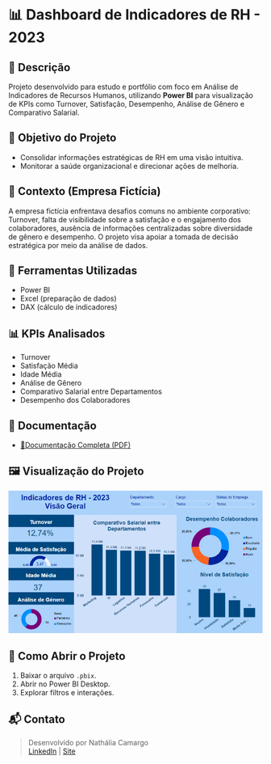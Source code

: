 # 📊 Dashboard de Indicadores de RH - 2023

## 📌 Descrição
Projeto desenvolvido para estudo e portfólio com foco em Análise de Indicadores de Recursos Humanos, utilizando **Power BI** para visualização de KPIs como Turnover, Satisfação, Desempenho, Análise de Gênero e Comparativo Salarial.

## 🎯 Objetivo do Projeto
- Consolidar informações estratégicas de RH em uma visão intuitiva.
- Monitorar a saúde organizacional e direcionar ações de melhoria.

## 🏢 Contexto (Empresa Fictícia)
A empresa fictícia enfrentava desafios comuns no ambiente corporativo: Turnover, falta de visibilidade sobre a satisfação e o engajamento dos colaboradores, ausência de informações centralizadas sobre diversidade de gênero e desempenho. O projeto visa apoiar a tomada de decisão estratégica por meio da análise de dados.

## 🧰 Ferramentas Utilizadas
- Power BI
- Excel (preparação de dados)
- DAX (cálculo de indicadores)

## 📊 KPIs Analisados
- Turnover
- Satisfação Média
- Idade Média
- Análise de Gênero
- Comparativo Salarial entre Departamentos
- Desempenho dos Colaboradores

## 📎 Documentação
- [📄Documentação Completa (PDF)](https://github.com/nathcamargo/dashboard-people-analytics-2023/blob/main/Documentacao-Dashboard-RH-2023.pdf)

## 🖼️ Visualização do Projeto
![Dashboard de RH](https://github.com/nathcamargo/dashboard-people-analytics-2023/blob/main/Dash_IndicadoresRH_Geral2023.png)

## 🚀 Como Abrir o Projeto
1. Baixar o arquivo `.pbix`.
2. Abrir no Power BI Desktop.
3. Explorar filtros e interações.

## 📬 Contato
> Desenvolvido por Nathália Camargo  
> [LinkedIn](https://www.linkedin.com/in/nathalia-camargo/) | [Site](https://sites.google.com/view/nathalia-camargo/)

